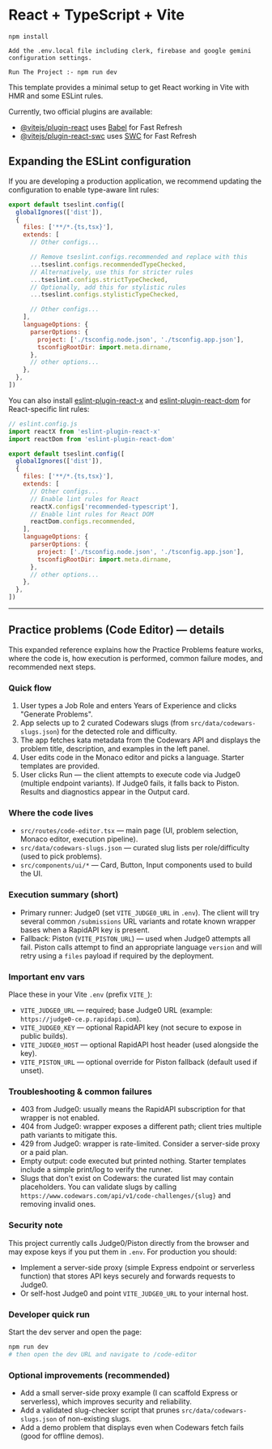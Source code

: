 # React + TypeScript + Vite

```
npm install

Add the .env.local file including clerk, firebase and google gemini configuration settings.

Run The Project :- npm run dev
```

This template provides a minimal setup to get React working in Vite with HMR and some ESLint rules.

Currently, two official plugins are available:

- [@vitejs/plugin-react](https://github.com/vitejs/vite-plugin-react/blob/main/packages/plugin-react) uses [Babel](https://babeljs.io/) for Fast Refresh
- [@vitejs/plugin-react-swc](https://github.com/vitejs/vite-plugin-react/blob/main/packages/plugin-react-swc) uses [SWC](https://swc.rs/) for Fast Refresh

## Expanding the ESLint configuration

If you are developing a production application, we recommend updating the configuration to enable type-aware lint rules:

```js
export default tseslint.config([
  globalIgnores(['dist']),
  {
    files: ['**/*.{ts,tsx}'],
    extends: [
      // Other configs...

      // Remove tseslint.configs.recommended and replace with this
      ...tseslint.configs.recommendedTypeChecked,
      // Alternatively, use this for stricter rules
      ...tseslint.configs.strictTypeChecked,
      // Optionally, add this for stylistic rules
      ...tseslint.configs.stylisticTypeChecked,

      // Other configs...
    ],
    languageOptions: {
      parserOptions: {
        project: ['./tsconfig.node.json', './tsconfig.app.json'],
        tsconfigRootDir: import.meta.dirname,
      },
      // other options...
    },
  },
])
```

You can also install [eslint-plugin-react-x](https://github.com/Rel1cx/eslint-react/tree/main/packages/plugins/eslint-plugin-react-x) and [eslint-plugin-react-dom](https://github.com/Rel1cx/eslint-react/tree/main/packages/plugins/eslint-plugin-react-dom) for React-specific lint rules:

```js
// eslint.config.js
import reactX from 'eslint-plugin-react-x'
import reactDom from 'eslint-plugin-react-dom'

export default tseslint.config([
  globalIgnores(['dist']),
  {
    files: ['**/*.{ts,tsx}'],
    extends: [
      // Other configs...
      // Enable lint rules for React
      reactX.configs['recommended-typescript'],
      // Enable lint rules for React DOM
      reactDom.configs.recommended,
    ],
    languageOptions: {
      parserOptions: {
        project: ['./tsconfig.node.json', './tsconfig.app.json'],
        tsconfigRootDir: import.meta.dirname,
      },
      // other options...
    },
  },
])
```

---

## Practice problems (Code Editor) — details

This expanded reference explains how the Practice Problems feature works, where the code is, how execution is performed, common failure modes, and recommended next steps.

### Quick flow
1. User types a Job Role and enters Years of Experience and clicks "Generate Problems".  
2. App selects up to 2 curated Codewars slugs (from `src/data/codewars-slugs.json`) for the detected role and difficulty.  
3. The app fetches kata metadata from the Codewars API and displays the problem title, description, and examples in the left panel.  
4. User edits code in the Monaco editor and picks a language. Starter templates are provided.  
5. User clicks Run — the client attempts to execute code via Judge0 (multiple endpoint variants). If Judge0 fails, it falls back to Piston. Results and diagnostics appear in the Output card.

### Where the code lives
- `src/routes/code-editor.tsx` — main page (UI, problem selection, Monaco editor, execution pipeline).  
- `src/data/codewars-slugs.json` — curated slug lists per role/difficulty (used to pick problems).  
- `src/components/ui/*` — Card, Button, Input components used to build the UI.

### Execution summary (short)
- Primary runner: Judge0 (set `VITE_JUDGE0_URL` in `.env`). The client will try several common `/submissions` URL variants and rotate known wrapper bases when a RapidAPI key is present.  
- Fallback: Piston (`VITE_PISTON_URL`) — used when Judge0 attempts all fail. Piston calls attempt to find an appropriate language `version` and will retry using a `files` payload if required by the deployment.

### Important env vars
Place these in your Vite `.env` (prefix `VITE_`):
- `VITE_JUDGE0_URL` — required; base Judge0 URL (example: `https://judge0-ce.p.rapidapi.com`).
- `VITE_JUDGE0_KEY` — optional RapidAPI key (not secure to expose in public builds).
- `VITE_JUDGE0_HOST` — optional RapidAPI host header (used alongside the key).
- `VITE_PISTON_URL` — optional override for Piston fallback (default used if unset).

### Troubleshooting & common failures
- 403 from Judge0: usually means the RapidAPI subscription for that wrapper is not enabled.  
- 404 from Judge0: wrapper exposes a different path; client tries multiple path variants to mitigate this.  
- 429 from Judge0: wrapper is rate-limited. Consider a server-side proxy or a paid plan.  
- Empty output: code executed but printed nothing. Starter templates include a simple print/log to verify the runner.
- Slugs that don't exist on Codewars: the curated list may contain placeholders. You can validate slugs by calling `https://www.codewars.com/api/v1/code-challenges/{slug}` and removing invalid ones.

### Security note
This project currently calls Judge0/Piston directly from the browser and may expose keys if you put them in `.env`. For production you should:
- Implement a server-side proxy (simple Express endpoint or serverless function) that stores API keys securely and forwards requests to Judge0.  
- Or self-host Judge0 and point `VITE_JUDGE0_URL` to your internal host.

### Developer quick run
Start the dev server and open the page:

```bash
npm run dev
# then open the dev URL and navigate to /code-editor
```

### Optional improvements (recommended)
- Add a small server-side proxy example (I can scaffold Express or serverless), which improves security and reliability.  
- Add a validated slug-checker script that prunes `src/data/codewars-slugs.json` of non-existing slugs.  
- Add a demo problem that displays even when Codewars fetch fails (good for offline demos).  


